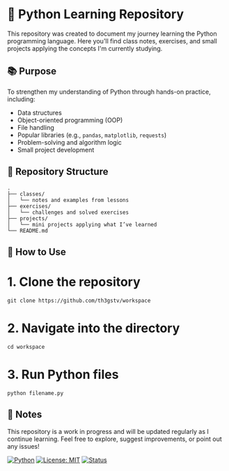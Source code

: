 # 🐍 Python Learning Repository

This repository was created to document my journey learning the Python programming language. Here you'll find class notes, exercises, and small projects applying the concepts I'm currently studying.

## 📚 Purpose

To strengthen my understanding of Python through hands-on practice, including:

- Data structures  
- Object-oriented programming (OOP)  
- File handling  
- Popular libraries (e.g., `pandas`, `matplotlib`, `requests`)  
- Problem-solving and algorithm logic  
- Small project development  

## 📁 Repository Structure

```plaintext
.
├── classes/
│   └── notes and examples from lessons
├── exercises/
│   └── challenges and solved exercises
├── projects/
│   └── mini projects applying what I’ve learned
└── README.md
```
## 🚀 How to Use
# 1. Clone the repository
```git clone https://github.com/th3gstv/workspace```

# 2. Navigate into the directory
```cd workspace```

# 3. Run Python files
```python filename.py```

## 📌 Notes
This repository is a work in progress and will be updated regularly as I continue learning.
Feel free to explore, suggest improvements, or point out any issues!

[![Python](https://img.shields.io/badge/Python-3.10%2B-blue.svg)](https://www.python.org/)
[![License: MIT](https://img.shields.io/badge/License-MIT-yellow.svg)](https://opensource.org/licenses/MIT)
[![Status](https://img.shields.io/badge/status-in%20progress-orange.svg)]()
